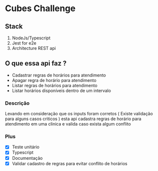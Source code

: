 # Cubes Challenge

## Stack
1. NodeJs/Typescript
2. Jest for e2e
3. Architecture REST api

## O que essa api faz ?
- Cadastrar regras de horários para atendimento
- Apagar regra de horário para atendimento
- Listar regras de horários para atendimento
- Listar horários disponíveis dentro de um intervalo

### Descrição
Levando em consideração que os inputs foram corretos ( Existe validação para alguns casos criticos )
esta api cadastra regras de horário para atendimento em uma clinica e valida caso exista algum conflito

### Plus
- [x] Teste unitário 
- [x] Typescript
- [x] Documentação
- [x] Validar cadastro de regras para evitar conflito de horários
